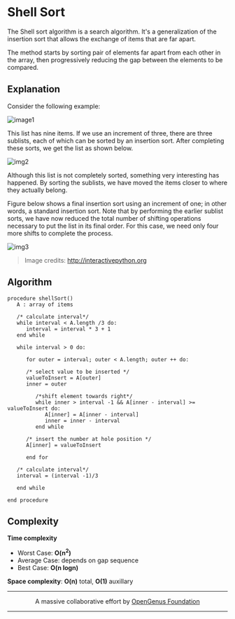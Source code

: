 # Shell Sort
The Shell sort algorithm is a search algorithm. It's a generalization of the insertion sort that allows the exchange of items that are far apart.

The method starts by sorting pair of elements far apart from each other in the array, then progressively reducing the gap between the elements to be compared.

## Explanation
Consider the following example:

![image1](http://interactivepython.org/runestone/static/pythonds/_images/shellsortA.png)

This list has nine items. If we use an increment of three, there are three sublists, each of which can be sorted by an insertion sort. After completing these sorts, we get the list as shown below. 

![img2](http://interactivepython.org/runestone/static/pythonds/_images/shellsortB.png)

Although this list is not completely sorted, something very interesting has happened. By sorting the sublists, we have moved the items closer to where they actually belong.

Figure below shows a final insertion sort using an increment of one; in other words, a standard insertion sort. Note that by performing the earlier sublist sorts, we have now reduced the total number of shifting operations necessary to put the list in its final order. For this case, we need only four more shifts to complete the process.

![img3](http://interactivepython.org/runestone/static/pythonds/_images/shellsortC.png)

> Image credits: http://interactivepython.org


## Algorithm
```
procedure shellSort()
   A : array of items 
	
   /* calculate interval*/
   while interval < A.length /3 do:
      interval = interval * 3 + 1	    
   end while
   
   while interval > 0 do:

      for outer = interval; outer < A.length; outer ++ do:

      /* select value to be inserted */
      valueToInsert = A[outer]
      inner = outer

         /*shift element towards right*/
         while inner > interval -1 && A[inner - interval] >= valueToInsert do:
            A[inner] = A[inner - interval]
            inner = inner - interval
         end while

      /* insert the number at hole position */
      A[inner] = valueToInsert

      end for

   /* calculate interval*/
   interval = (interval -1)/3  

   end while
   
end procedure
```

## Complexity
**Time complexity**
- Worst Case: **O(n<sup>2</sup>)**
- Average Case: depends on gap sequence
- Best Case: **O(n logn)**

**Space complexity**: **O(n)** total, **O(1)** auxillary

---
<p align="center">
	A massive collaborative effort by <a href="https://github.com/OpenGenus/cosmos">OpenGenus Foundation</a> 
</p>

---